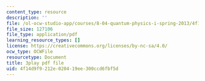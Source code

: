 ```yaml
---
content_type: resource
description: ''
file: /ol-ocw-studio-app/courses/8-04-quantum-physics-i-spring-2013/4f14d9f9212e020419ee300ccd6fbf5d_G5_u6k9LR3E.pdf
file_size: 127106
file_type: application/pdf
learning_resource_types: []
license: https://creativecommons.org/licenses/by-nc-sa/4.0/
ocw_type: OCWFile
resourcetype: Document
title: 3play pdf file
uid: 4f14d9f9-212e-0204-19ee-300ccd6fbf5d
---
```

